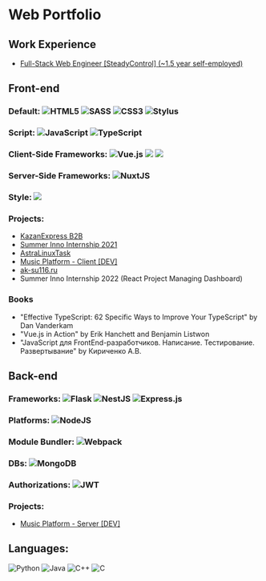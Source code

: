 # Web Portfolio

## Work Experience

* [Full-Stack Web Engineer [SteadyControl] (~1.5 year self-employed)](https://steadycontrol.com) 

## Front-end

### Default: ![HTML5](https://img.shields.io/badge/html5-%23E34F26.svg?style=for-the-badge&logo=html5&logoColor=white) ![SASS](https://img.shields.io/badge/SASS-hotpink.svg?style=for-the-badge&logo=SASS&logoColor=white) ![CSS3](https://img.shields.io/badge/css3-%231572B6.svg?style=for-the-badge&logo=css3&logoColor=white) ![Stylus](https://img.shields.io/badge/stylus-hotpink.svg?style=for-the-badge&logo=stylus&logoColor=white)

### Script: ![JavaScript](https://img.shields.io/badge/javascript-%23323330.svg?style=for-the-badge&logo=javascript&logoColor=%23F7DF1E) ![TypeScript](https://img.shields.io/badge/typescript-%23007ACC.svg?style=for-the-badge&logo=typescript&logoColor=white)

### Client-Side Frameworks: ![Vue.js](https://img.shields.io/badge/vuejs-%2335495e.svg?style=for-the-badge&logo=vuedotjs&logoColor=%234FC08D) ![](https://avatars.githubusercontent.com/u/23064371?s=28&v=4) ![](https://img.shields.io/badge/react%20-%2320232a.svg?&style=for-the-badge&logo=react&logoColor=%2361DAFB)

### Server-Side Frameworks: ![NuxtJS](https://img.shields.io/badge/Nuxt-black?style=for-the-badge&logo=nuxt.js&logoColor=white)

### Style: ![](https://img.shields.io/badge/tailwindcss%20-%2338B2AC.svg?&style=for-the-badge&logo=tailwind-css&logoColor=white)



### Projects: 

* [KazanExpress B2B](https://github.com/Hephzibah8625/KazanExpressWebTask)
* [Summer Inno Internship 2021](https://github.com/Hephzibah8625/Summer-Inno-Internship)
* [AstraLinuxTask](https://github.com/Hephzibah8625/AstraLinuxTask)
* [Music Platform - Client [DEV]](https://github.com/Hephzibah8625/MusicPlatform-Client)
* [ak-su116.ru](http://ak-su116.ru)
* Summer Inno Internship 2022 (React Project Managing Dashboard)

### Books

* "Effective TypeScript: 62 Specific Ways to Improve Your TypeScript" by Dan Vanderkam
* "Vue.js in Action" by Erik Hanchett and Benjamin Listwon
* "JavaScript для FrontEnd-разработчиков. Написание. Тестирование. Развертывание" by Кириченко А.В.

## Back-end

### Frameworks: ![Flask](https://img.shields.io/badge/flask-%23000.svg?style=for-the-badge&logo=flask&logoColor=white) ![NestJS](https://img.shields.io/badge/nestjs-%23E0234E.svg?style=for-the-badge&logo=nestjs&logoColor=white) ![Express.js](https://img.shields.io/badge/express.js-%23404d59.svg?style=for-the-badge&logo=express&logoColor=%2361DAFB)

### Platforms:  ![NodeJS](https://img.shields.io/badge/node.js-6DA55F?style=for-the-badge&logo=node.js&logoColor=white)

### Module Bundler: ![Webpack](https://img.shields.io/badge/webpack-%238DD6F9.svg?style=for-the-badge&logo=webpack&logoColor=black)

### DBs: ![MongoDB](https://img.shields.io/badge/MongoDB-%234ea94b.svg?style=for-the-badge&logo=mongodb&logoColor=white)

### Authorizations: 	![JWT](https://img.shields.io/badge/JWT-black?style=for-the-badge&logo=JSON%20web%20tokens)

### Projects: 

* [Music Platform - Server [DEV]](https://github.com/Hephzibah8625/MusicPlatform-Server)



## Languages:

![Python](https://img.shields.io/badge/python-3670A0?style=for-the-badge&logo=python&logoColor=ffdd54)
![Java](https://img.shields.io/badge/java-%23ED8B00.svg?style=for-the-badge&logo=java&logoColor=white)
![C++](https://img.shields.io/badge/c++-%2300599C.svg?style=for-the-badge&logo=c%2B%2B&logoColor=white)
![C](https://img.shields.io/badge/c-%2300599C.svg?style=for-the-badge&logo=c&logoColor=white)





